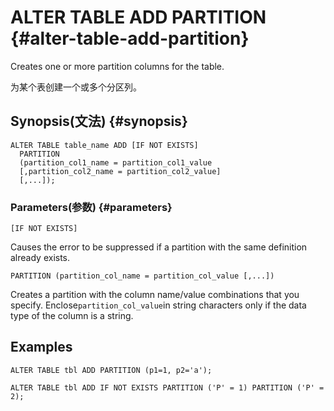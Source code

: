 # ALTER TABLE ADD PARTITION {#alter-table-add-partition}

Creates one or more partition columns for the table.

为某个表创建一个或多个分区列。

## Synopsis\(文法\) {#synopsis}

```
ALTER TABLE table_name ADD [IF NOT EXISTS]
  PARTITION
  (partition_col1_name = partition_col1_value
  [,partition_col2_name = partition_col2_value]
  [,...]);
```

### Parameters\(参数\) {#parameters}

`[IF NOT EXISTS]`

Causes the error to be suppressed if a partition with the same definition already exists.

`PARTITION (partition_col_name = partition_col_value [,...])`

Creates a partition with the column name/value combinations that you specify. Enclose`partition_col_value`in string characters only if the data type of the column is a string.

## Examples

```
ALTER TABLE tbl ADD PARTITION (p1=1, p2='a');

ALTER TABLE tbl ADD IF NOT EXISTS PARTITION ('P' = 1) PARTITION ('P' = 2); 
```



